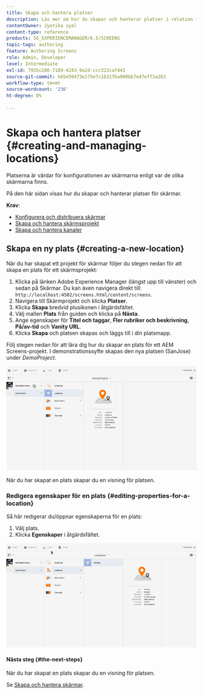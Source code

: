 ```yaml
---
title: Skapa och hantera platser
description: Läs mer om hur du skapar och hanterar platser i relation till AEM Screens.
contentOwner: Jyotika syal
content-type: reference
products: SG_EXPERIENCEMANAGER/6.5/SCREENS
topic-tags: authoring
feature: Authoring Screens
role: Admin, Developer
level: Intermediate
exl-id: 7935c206-7189-4243-9a2d-ccc322caf441
source-git-commit: b65e59473e175e7c1b31fba900bb7e47eff3a263
workflow-type: tm+mt
source-wordcount: '236'
ht-degree: 0%

---
```


# Skapa och hantera platser {#creating-and-managing-locations}

Platserna är värdar för konfigurationen av skärmarna enligt var de olika skärmarna finns.

På den här sidan visas hur du skapar och hanterar platser för skärmar.

**Krav**:

* [Konfigurera och distribuera skärmar](configuring-screens-introduction.md)
* [Skapa och hantera skärmsprojekt](creating-a-screens-project.md)
* [Skapa och hantera kanaler](managing-channels.md)

## Skapa en ny plats {#creating-a-new-location}

När du har skapat ett projekt för skärmar följer du stegen nedan för att skapa en plats för ett skärmsprojekt:

1. Klicka på länken Adobe Experience Manager (längst upp till vänster) och sedan på Skärmar. Du kan även navigera direkt till: `http://localhost:4502/screens.html/content/screens`.
1. Navigera till Skärmprojekt och klicka **Platser**.
1. Klicka **Skapa** bredvid plusikonen i åtgärdsfältet.
1. Välj mallen **Plats** från guiden och klicka på **Nästa**.
1. Ange egenskaper för **Titel och taggar**, **Fler rubriker och beskrivning**, **På/av-tid** och **Vanity URL**.
1. Klicka **Skapa** och platsen skapas och läggs till i din platsmapp.

Följ stegen nedan för att lära dig hur du skapar en plats för ett AEM Screens-projekt. I demonstrationssyfte skapas den nya platsen (SanJose) under *DemoProject*.

![player2](assets/player2.gif)

När du har skapat en plats skapar du en visning för platsen.

### Redigera egenskaper för en plats {#editing-properties-for-a-location}

Så här redigerar du/öppnar egenskaperna för en plats:

1. Välj plats.
1. Klicka **Egenskaper** i åtgärdsfältet.

![player3](assets/player3.gif)

#### Nästa steg {#the-next-steps}

När du har skapat en plats skapar du en visning för platsen.

Se [Skapa och hantera skärmar](managing-displays.md).
